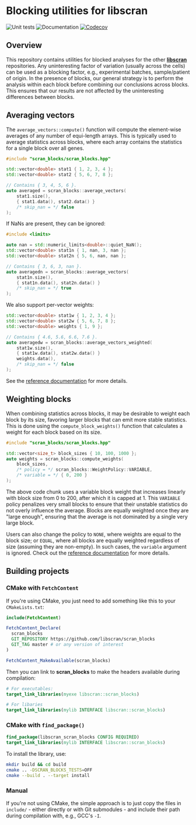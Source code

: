 # Blocking utilities for libscran

![Unit tests](https://github.com/libscran/scran_blocks/actions/workflows/run-tests.yaml/badge.svg)
![Documentation](https://github.com/libscran/scran_blocks/actions/workflows/doxygenate.yaml/badge.svg)
[![Codecov](https://codecov.io/gh/libscran/scran_blocks/graph/badge.svg?token=JWV0I4WJX2)](https://codecov.io/gh/libscran/scran_blocks)

## Overview

This repository contains utilities for blocked analyses for the other [**libscran**](https://github.com/libscran) repositories.
Any uninteresting factor of variation (usually across the cells) can be used as a blocking factor, e.g., experimental batches, sample/patient of origin.
In the presence of blocks, our general strategy is to perform the analysis within each block before combining our conclusions across blocks.
This ensures that our results are not affected by the uninteresting differences between blocks.

## Averaging vectors

The `average_vectors::compute()` function will compute the element-wise averages of any number of equi-length arrays.
This is typically used to average statistics across blocks, where each array contains the statistics for a single block over all genes.

```cpp
#include "scran_blocks/scran_blocks.hpp"

std::vector<double> stat1 { 1, 2, 3, 4 };
std::vector<double> stat2 { 5, 6, 7, 8 };

// Contains { 3, 4, 5, 6 }.
auto averaged = scran_blocks::average_vectors(
    stat1.size(), 
    { stat1.data(), stat2.data() }
    /* skip_nan = */ false
);
```

If NaNs are present, they can be ignored:

```cpp
#include <limits>

auto nan = std::numeric_limits<double>::quiet_NaN();
std::vector<double> stat1n { 1, nan, 3, nan };
std::vector<double> stat2n { 5, 6, nan, nan };

// Contains { 3, 6, 3, nan }.
auto averagedn = scran_blocks::average_vectors(
    stat1n.size(), 
    { stat1n.data(), stat2n.data() }
    /* skip_nan = */ true
);
```

We also support per-vector weights:

```cpp
std::vector<double> stat1w { 1, 2, 3, 4 };
std::vector<double> stat2w { 5, 6, 7, 8 };
std::vector<double> weights { 1, 9 };

// Contains { 4.6, 5.6, 6.6, 7.6 }.
auto averagedw = scran_blocks::average_vectors_weighted(
    stat1w.size(), 
    { stat1w.data(), stat2w.data() }
    weights.data(),
    /* skip_nan = */ false
);
```

See the [reference documentation](https://libscran.github.io/scran_blocks) for more details.

## Weighting blocks

When combining statistics across blocks, it may be desirable to weight each block by its size, favoring larger blocks that can emit more stable statistics.
This is done using the `compute_block_weights()` function that calculates a weight for each block based on its size.

```cpp
#include "scran_blocks/scran_blocks.hpp"

std::vector<size_t> block_sizes { 10, 100, 1000 };
auto weights = scran_blocks::compute_weights(
    block_sizes, 
    /* policy = */ scran_blocks::WeightPolicy::VARIABLE,
    /* variable = */ { 0, 200 } 
);
```

The above code chunk uses a variable block weight that increases linearly with block size from 0 to 200, after which it is capped at 1.
This `VARIABLE` policy penalizes very small blocks to ensure that their unstable statistics do not overly influence the average.
Blocks are equally weighted once they are "large enough", ensuring that the average is not dominated by a single very large block. 

Users can also change the policy to `NONE`, where weights are equal to the block size;
or `EQUAL`, where all blocks are equally weighted regardless of size (assuming they are non-empty).
In such cases, the `variable` argument is ignored.
Check out the [reference documentation](https://libscran.github.io/scran_blocks) for more details.

## Building projects

### CMake with `FetchContent`

If you're using CMake, you just need to add something like this to your `CMakeLists.txt`:

```cmake
include(FetchContent)

FetchContent_Declare(
  scran_blocks
  GIT_REPOSITORY https://github.com/libscran/scran_blocks
  GIT_TAG master # or any version of interest
)

FetchContent_MakeAvailable(scran_blocks)
```

Then you can link to **scran_blocks** to make the headers available during compilation:

```cmake
# For executables:
target_link_libraries(myexe libscran::scran_blocks)

# For libaries
target_link_libraries(mylib INTERFACE libscran::scran_blocks)
```

### CMake with `find_package()`

```cmake
find_package(libscran_scran_blocks CONFIG REQUIRED)
target_link_libraries(mylib INTERFACE libscran::scran_blocks)
```

To install the library, use:

```sh
mkdir build && cd build
cmake .. -DSCRAN_BLOCKS_TESTS=OFF
cmake --build . --target install
```

### Manual

If you're not using CMake, the simple approach is to just copy the files in `include/` - either directly or with Git submodules - and include their path during compilation with, e.g., GCC's `-I`.
